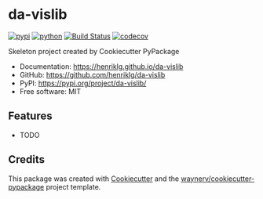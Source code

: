 # da-vislib


[![pypi](https://img.shields.io/pypi/v/da-vislib.svg)](https://pypi.org/project/da-vislib/)
[![python](https://img.shields.io/pypi/pyversions/da-vislib.svg)](https://pypi.org/project/da-vislib/)
[![Build Status](https://github.com/henriklg/da-vislib/actions/workflows/dev.yml/badge.svg)](https://github.com/henriklg/da-vislib/actions/workflows/dev.yml)
[![codecov](https://codecov.io/gh/henriklg/da-vislib/branch/main/graphs/badge.svg)](https://codecov.io/github/henriklg/da-vislib)



Skeleton project created by Cookiecutter PyPackage


* Documentation: <https://henriklg.github.io/da-vislib>
* GitHub: <https://github.com/henriklg/da-vislib>
* PyPI: <https://pypi.org/project/da-vislib/>
* Free software: MIT


## Features

* TODO

## Credits

This package was created with [Cookiecutter](https://github.com/audreyr/cookiecutter) and the [waynerv/cookiecutter-pypackage](https://github.com/waynerv/cookiecutter-pypackage) project template.
